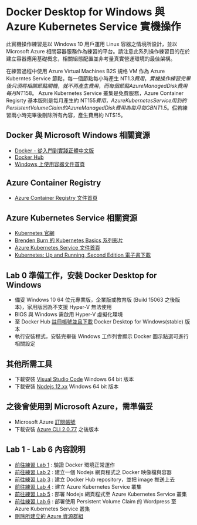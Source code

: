 # Docker Desktop for Windows 與 Azure Kubernetes Service 實機操作

此實機操作練習是以 Windows 10 用戶運用 Linux 容器之情境所設計，並以 Microsoft Azure 相關容器服務作為練習的平台。請注意此系列操作練習目的在於建立容器應用基礎概念，相關組態配置並非考量真實營運環境的最佳架構。

在練習過程中使用 Azure Virtual Machines B2S 規格 VM 作為 Azure Kuberntes Service 節點，每一個節點每小時產生 NT$1.3 費用，實機操作練習完畢後只須將相關節點關機，就不再產生費用，而每個節點 Azure Managed Disk 費用每月 NT$158。 Azure Kubernetes Service 叢集是免費服務，Azure Container Regisrty 基本版則是每月產生約 NT$155 費用，Azure Kubernetes Service 用到的 Persistent Volume Claim 的 Azure Managed Disk 費用為每月每 GB NT$1.5。假若練習兩小時完畢後刪除所有內容，產生費用約 NT$15。

## Docker 與 Microsoft Windows 相關資源
* [Docker - 從入門到實踐正體中文版](https://philipzheng.gitbooks.io/docker_practice/content/)
* [Docker Hub](https://hub.docker.com/)
* [Windows 上使用容器文件首頁](https://docs.microsoft.com/zh-tw/virtualization/windowscontainers/)

## Azure Container Registry
* [Azure Container Registry 文件首頁](https://docs.microsoft.com/zh-tw/azure/container-registry/)

## Azure Kubernetes Service 相關資源
* [Kubernetes 官網](https://kubernetes.io/)
* [Brenden Burn 的 Kubernetes Basics 系列影片](https://www.youtube.com/playlist?list=PLLasX02E8BPCrIhFrc_ZiINhbRkYMKdPT) 
* [Azure Kubernetes Service 文件首頁](https://docs.microsoft.com/zh-tw/azure/aks/)
* [Kubernetes: Up and Running, Second Edition 電子書下載](https://azure.microsoft.com/en-us/resources/kubernetes-up-and-running/)


## Lab 0 準備工作，安裝 Docker Desktop for Windows
* 備妥 Windows 10 64 位元專業版，企業版或教育版 (Build 15063 之後版本)，家用版因為不支援 Hyper-V 無法使用
* BIOS 與 Windows 需啟用 Hyper-V 虛擬化環境
* 至 Docker Hub [註冊帳號並且下載](https://hub.docker.com/editions/community/docker-ce-desktop-windows) Docker Desktop for Windows(stable) 版本
* 執行安裝程式，安裝完畢後 Windows 工作列會顯示 Docker 圖示點選可進行相關設定

## 其他所需工具
* 下載安裝 [Visual Studio Code](https://code.visualstudio.com/Download) Windows 64 bit 版本
* 下載安裝 [Nodejs 12.xx](https://nodejs.org/zh-tw/download/) Windows 64 bit 版本

## 之後會使用到 Microsoft Azure，需準備妥
*  Microsoft Azure [訂閱帳號](https://azure.microsoft.com/zh-tw/free/)
* 下載安裝 [Azure CLI 2.0.77](https://docs.microsoft.com/zh-tw/cli/azure/install-azure-cli?view=azure-cli-latest) 之後版本 

## Lab 1 - Lab 6 內容說明
* [前往練習 Lab 1](lab-01.md) : 驗證 Docker 環境正常運作
* [前往練習 Lab 2](lab-02.md) : 建立一個 Nodejs 網頁程式之 Docker 映像檔與容器
* [前往練習 Lab 3](lab-03.md) : 建立 Docker Hub repository，並把 image 推送上去
* [前往練習 Lab 4](lab-04.md) : 建立 Azure Kubernetes Service 叢集
* [前往練習 Lab 5](lab-05.md) : 部署 Nodejs 網頁程式至 Azure Kubernetes Service 叢集
* [前往練習 Lab 6](lab-06.md) : 部署使用 Persistent Volume Claim 的 Wordpress 至 Azure Kubernetes Service 叢集
* [刪除所建立的 Azure 資源群組](Labs-clear.md)